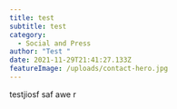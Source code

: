 ```yaml
---
title: test
subtitle: test
category:
  - Social and Press
author: "Test "
date: 2021-11-29T21:41:27.133Z
featureImage: /uploads/contact-hero.jpg
---
```

testjiosf saf awe r